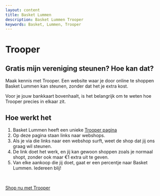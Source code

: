 ```yaml
---
layout: content
title: Basket Lummen
description: Basket Lummen Trooper
keywords: Basket, Lummen, Trooper
---
```


# Trooper

## Gratis mijn vereniging steunen? Hoe kan dat?

Maak kennis met Trooper. Een website waar je door online te shoppen Basket Lummen kan steunen, zonder dat het je extra kost.

Voor je jouw bankkaart bovenhaalt, is het belangrijk om te weten hoe Trooper precies in elkaar zit.

## Hoe werkt het

1.	Basket Lummen heeft een unieke [Trooper pagina](https://trooper.be/wwwbasketlummenbe)
2.	Op deze pagina staan links naar webshops.
3.	Als je via die links naar een webshop surft, weet de shop dat jij ons graag wil steunen.
4.	De link doet het werk, en jij kan gewoon shoppen zoals je normaal shopt, zonder ook maar €1 extra uit te geven.
5.	Van elke aankoop die jij doet, gaat er een percentje naar Basket Lummen. Iedereen blij!

<br/>

<a href="https://trooper.be/wwwbasketlummenbe"><span class="btn btn-lg btn-primary">Shop nu met Trooper</span></a>